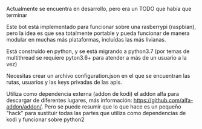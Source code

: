 Actualmente se encuentra en desarrollo, pero era un TODO que había que terminar

Este bot está implementado para funcionar sobre una rasberrypi (raspbian), pero
la idea es que sea totalmente portable y pueda funcionar de manera modular
en muchas más plataformas, incluídas las más livianas.

Está construído en python, y se está migrando a python3.7
(por temas de multithread se requiere pyton3.6+ para atender a más de un usuario
 a la vez)

Necesitas crear un archivo configuration.json en el que se encuentran las rutas,
usuarios y las keys privadas de las apis.

Utiliza como dependencia externa (addon de kodi) el addon alfa para descargar
de diferentes lugares, más información: https://github.com/alfa-addon/addon/.
Pero se puede resumir que lo que hace es un pequeño "hack" para sustituir
todas las partes que utiliza como dependencias de kodi y funcionar sobre python2
